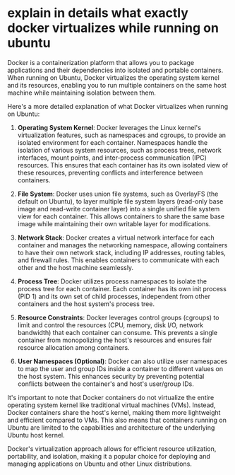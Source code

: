 # explain in details what exactly docker virtualizes while running on ubuntu

Docker is a containerization platform that allows you to package applications and their dependencies into isolated and portable containers. When running on Ubuntu, Docker virtualizes the operating system kernel and its resources, enabling you to run multiple containers on the same host machine while maintaining isolation between them.

Here's a more detailed explanation of what Docker virtualizes when running on Ubuntu:

1. **Operating System Kernel**: Docker leverages the Linux kernel's virtualization features, such as namespaces and cgroups, to provide an isolated environment for each container. Namespaces handle the isolation of various system resources, such as process trees, network interfaces, mount points, and inter-process communication (IPC) resources. This ensures that each container has its own isolated view of these resources, preventing conflicts and interference between containers.

2. **File System**: Docker uses union file systems, such as OverlayFS (the default on Ubuntu), to layer multiple file system layers (read-only base image and read-write container layer) into a single unified file system view for each container. This allows containers to share the same base image while maintaining their own writable layer for modifications.

3. **Network Stack**: Docker creates a virtual network interface for each container and manages the networking namespace, allowing containers to have their own network stack, including IP addresses, routing tables, and firewall rules. This enables containers to communicate with each other and the host machine seamlessly.

4. **Process Tree**: Docker utilizes process namespaces to isolate the process tree for each container. Each container has its own init process (PID 1) and its own set of child processes, independent from other containers and the host system's process tree.

5. **Resource Constraints**: Docker leverages control groups (cgroups) to limit and control the resources (CPU, memory, disk I/O, network bandwidth) that each container can consume. This prevents a single container from monopolizing the host's resources and ensures fair resource allocation among containers.

6. **User Namespaces (Optional)**: Docker can also utilize user namespaces to map the user and group IDs inside a container to different values on the host system. This enhances security by preventing potential conflicts between the container's and host's user/group IDs.

It's important to note that Docker containers do not virtualize the entire operating system kernel like traditional virtual machines (VMs). Instead, Docker containers share the host's kernel, making them more lightweight and efficient compared to VMs. This also means that containers running on Ubuntu are limited to the capabilities and architecture of the underlying Ubuntu host kernel.

Docker's virtualization approach allows for efficient resource utilization, portability, and isolation, making it a popular choice for deploying and managing applications on Ubuntu and other Linux distributions.
